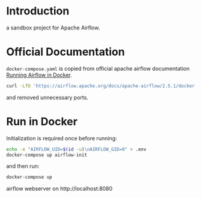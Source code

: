 # Introduction

a sandbox project for Apache Airflow.

# Official Documentation

`docker-compose.yaml` is copied from official apache airflow documentation
[Running Airflow in Docker](https://airflow.apache.org/docs/apache-airflow/stable/howto/docker-compose/index.html#fetching-docker-compose-yaml).

```sh
curl -LfO 'https://airflow.apache.org/docs/apache-airflow/2.5.1/docker-compose.yaml'
```

and removed unnecessary ports.

# Run in Docker

Initialization is required once before running:

```sh
echo -e "AIRFLOW_UID=$(id -u)\nAIRFLOW_GID=0" > .env
docker-compose up airflow-init
```

and then run:

```sh
docker-compose up
```

airflow webserver on http://localhost:8080
